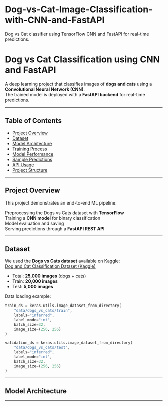 # Dog-vs-Cat-Image-Classification-with-CNN-and-FastAPI
Dog vs Cat classifier using TensorFlow CNN and FastAPI for real-time predictions.
# Dog vs Cat Classification using CNN and FastAPI  

A deep learning project that classifies images of **dogs and cats** using a **Convolutional Neural Network (CNN)**.  
The trained model is deployed with a **FastAPI backend** for real-time predictions.  

---

## Table of Contents  

- [Project Overview](#project-overview)  
- [Dataset](#dataset)  
- [Model Architecture](#model-architecture)  
- [Training Process](#training-process)  
- [Model Performance](#model-performance)  
- [Sample Predictions](#sample-predictions)  
- [API Usage](#api-usage)  
- [Project Structure](#project-structure)  
 

---

##  Project Overview  

This project demonstrates an end-to-end ML pipeline:  

Preprocessing the Dogs vs Cats dataset with **TensorFlow**  
Training a **CNN model** for binary classification  
Model evaluation and saving  
Serving predictions through a **FastAPI REST API**  

---

## Dataset  

We used the **Dogs vs Cats dataset** available on Kaggle:  
 [Dog and Cat Classification Dataset (Kaggle)](https://www.kaggle.com/datasets/bhavikjikadara/dog-and-cat-classification-dataset)  

- Total: **25,000 images** (dogs + cats)  
- Train: **20,000 images**  
- Test: **5,000 images**  

Data loading example:  

```python
train_ds = keras.utils.image_dataset_from_directory(
    "data/dogs_vs_cats/train",
    labels="inferred",
    label_mode="int",
    batch_size=32,
    image_size=(256, 256)
)

validation_ds = keras.utils.image_dataset_from_directory(
    "data/dogs_vs_cats/test",
    labels="inferred",
    label_mode="int",
    batch_size=32,
    image_size=(256, 256)
)
```
---

##  Model Architecture


---
